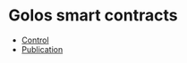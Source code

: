 
# Golos smart contracts

* [Control](/devportal/golos_contracts/golos.ctrl_contract.md)  
* [Publication](/devportal/golos_contracts/golos.publication_contract.md)

